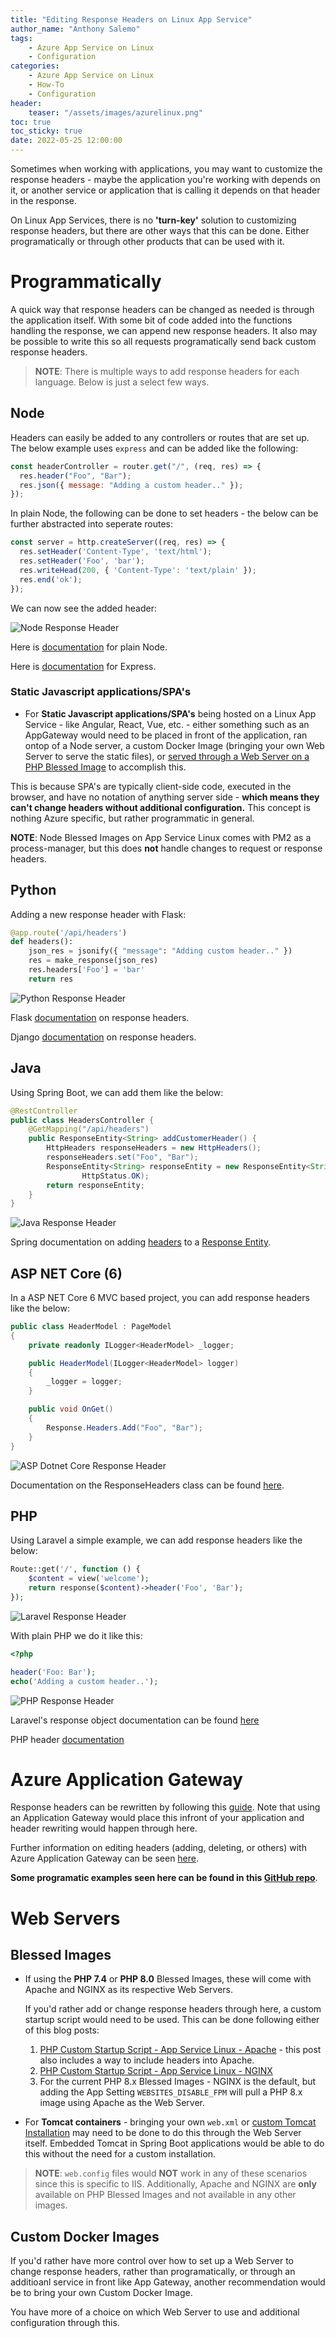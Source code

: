 ```yaml
---
title: "Editing Response Headers on Linux App Service"
author_name: "Anthony Salemo"
tags:
    - Azure App Service on Linux
    - Configuration
categories:
    - Azure App Service on Linux    
    - How-To
    - Configuration
header:
    teaser: "/assets/images/azurelinux.png" 
toc: true
toc_sticky: true
date: 2022-05-25 12:00:00
---
```

Sometimes when working with applications, you may want to customize the response headers - maybe the application you're working with depends on it, or another service or application that is calling it depends on that header in the response.

On Linux App Services, there is no **'turn-key'** solution to customizing response headers, but there are other ways that this can be done. Either programatically or through other products that can be used with it.

# Programmatically
A quick way that response headers can be changed as needed is through the application itself. With some bit of code added into the functions handling the response, we can append new response headers. It also may be possible to write this so all requests programatically send back custom response headers.

> **NOTE**: There is multiple ways to add response headers for each language. Below is just a select few ways.

## Node
Headers can easily be added to any controllers or routes that are set up. The below example uses `express` and can be added like the following:

```javascript
const headerController = router.get("/", (req, res) => {
  res.header("Foo", "Bar");
  res.json({ message: "Adding a custom header.." });
});
```

In plain Node, the following can be done to set headers - the below can be further abstracted into seperate routes:

```javascript
const server = http.createServer((req, res) => {
  res.setHeader('Content-Type', 'text/html');
  res.setHeader('Foo', 'bar');
  res.writeHead(200, { 'Content-Type': 'text/plain' });
  res.end('ok');
});
```

We can now see the added header:

![Node Response Header](/media/2022/05/azure-response-headers-1.png)

Here is [documentation](https://nodejs.org/api/http.html#responsesetheadername-value) for plain Node.

Here is [documentation](https://expressjs.com/en/5x/api.html#res.set) for Express.

### Static Javascript applications/SPA's
- For **Static Javascript applications/SPA's** being hosted on a Linux App Service - like Angular, React, Vue, etc. - either something such as an AppGateway would need to be placed in front of the application, ran ontop of a Node server, a custom Docker Image (bringing your own Web Server to serve the static files), or [served through a Web Server on a PHP Blessed Image](https://azureossd.github.io/2022/05/18/Serving-SPAs-with-PHP-Blessed-Images/index.html) to accomplish this. 

This is because SPA's are typically client-side code, executed in the browser, and have no notation of anything server side - **which means they can't change headers without additional configuration.** This concept is nothing Azure specific, but rather programmatic in general.

**NOTE**: Node Blessed Images on App Service Linux comes with PM2 as a process-manager, but this does **not** handle changes to request or response headers.

## Python

Adding a new response header with Flask:

```python
@app.route('/api/headers')
def headers():
    json_res = jsonify({ "message": "Adding custom header.." })
    res = make_response(json_res)
    res.headers['Foo'] = 'bar'
    return res
```

![Python Response Header](/media/2022/05/azure-response-headers-2.png)

Flask [documentation](https://flask.palletsprojects.com/en/2.1.x/api/?highlight=headers#response-objects) on response headers.

Django [documentation](https://docs.djangoproject.com/en/4.0/ref/request-response/#setting-header-fields-1) on response headers.

## Java

Using Spring Boot, we can add them like the below:

```java
@RestController
public class HeadersController {
    @GetMapping("/api/headers")
    public ResponseEntity<String> addCustomerHeader() {
        HttpHeaders responseHeaders = new HttpHeaders();
        responseHeaders.set("Foo", "Bar");
        ResponseEntity<String> responseEntity = new ResponseEntity<String>("Adding a custom header..", responseHeaders,
                HttpStatus.OK);
        return responseEntity;
    }
}
```

![Java Response Header](/media/2022/05/azure-response-headers-3.png)

Spring documentation on adding [headers](https://docs.spring.io/spring-framework/docs/current/javadoc-api/org/springframework/http/HttpHeaders.html#set-java.lang.String-java.lang.String-) to a [Response Entity](https://docs.spring.io/spring-framework/docs/current/javadoc-api/org/springframework/http/ResponseEntity.html).

## ASP NET Core (6)

In a ASP NET Core 6 MVC based project, you can add response headers like the below:

```c#
public class HeaderModel : PageModel
{
    private readonly ILogger<HeaderModel> _logger;

    public HeaderModel(ILogger<HeaderModel> logger)
    {
        _logger = logger;
    }

    public void OnGet()
    {
        Response.Headers.Add("Foo", "Bar");
    }
}
```
![ASP Dotnet Core Response Header](/media/2022/05/azure-response-headers-4.png)

Documentation on the ResponseHeaders class can be found [here](https://docs.microsoft.com/en-us/dotnet/api/microsoft.aspnetcore.http.headers.responseheaders.headers?view=aspnetcore-6.0#microsoft-aspnetcore-http-headers-responseheaders-headers).

## PHP

Using Laravel a simple example, we can add response headers like the below:

```php
Route::get('/', function () {
    $content = view('welcome');
    return response($content)->header('Foo', 'Bar');
});
```
![Laravel Response Header](/media/2022/05/azure-response-headers-5.png)

With plain PHP we do it like this:

```php
<?php

header('Foo: Bar');
echo('Adding a custom header..');
```

![PHP Response Header](/media/2022/05/azure-response-headers-5.png)

Laravel's response object documentation can be found [here](https://laravel.com/docs/9.x/responses#attaching-headers-to-responses)

PHP header [documentation](https://www.php.net/manual/en/function.header.php)

# Azure Application Gateway
Response headers can be rewritten by following this [guide](https://docs.microsoft.com/en-us/azure/application-gateway/rewrite-http-headers-portal). Note that using an Application Gateway would place this infront of your application and header rewriting would happen through here.

Further information on editing headers (adding, deleting, or others) with Azure Application Gateway can be seen [here](https://docs.microsoft.com/en-us/azure/application-gateway/rewrite-http-headers-url#delete-unwanted-headers).

**Some programatic examples seen here can be found in this [GitHub repo](https://github.com/azureossd/custom-response-header-examples)**.

# Web Servers
## Blessed Images
- If using the **PHP 7.4** or **PHP 8.0** Blessed Images, these will come with Apache and NGINX as its respective Web Servers.

    If you'd rather add or change response headers through here, a custom startup script would need to be used. This can be done following either of this blog posts:
    1. [PHP Custom Startup Script - App Service Linux - Apache](https://azureossd.github.io/2020/01/23/php-custom-startup-script-app-service-linux/index.html) - this post also includes a way to include headers into Apache.
    2. [PHP Custom Startup Script - App Service Linux - NGINX](https://azureossd.github.io/2021/09/02/php-8-rewrite-rule/index.html)
    3. For the current PHP 8.x Blessed Images - NGINX is the default, but adding the App Setting `WEBSITES_DISABLE_FPM` will pull a PHP 8.x image using Apache as the Web Server.

- For **Tomcat containers** - bringing your own `web.xml` or [custom Tomcat Installation](https://azureossd.github.io/2022/05/20/Custom-Tomcat-Configuration-on-Azure-App-Service-Linux/index.html) may need to be done to do this through the Web Server itself. Embedded Tomcat in Spring Boot applications would be able to do this without the need for a custom installation. 

> **NOTE**: `web.config` files would **NOT** work in any of these scenarios since this is specific to IIS. Additionally, Apache and NGINX are **only** available on PHP Blessed Images and not available in any other images. 

## Custom Docker Images
If you'd rather have more control over how to set up a Web Server to change response headers, rather than programatically, or through an additioanl service in front like App Gateway, another recommendation would be to bring your own Custom Docker Image. 

You have more of a choice on which Web Server to use and additional configuration through this.